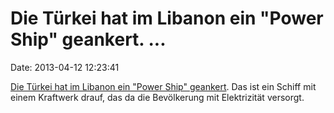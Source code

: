 Die Türkei hat im Libanon ein \"Power Ship\" geankert. \...
===========================================================

Date: 2013-04-12 12:23:41

[Die Türkei hat im Libanon ein \"Power Ship\"
geankert](http://www.guardian.co.uk/world/2013/apr/11/turkish-power-ship-lights-on-lebanon).
Das ist ein Schiff mit einem Kraftwerk drauf, das da die Bevölkerung mit
Elektrizität versorgt.
